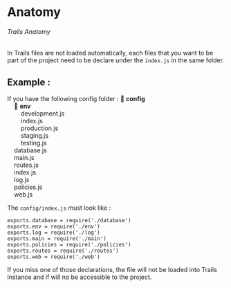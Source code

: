 # Anatomy
###### Trails Anatomy

In Trails files are not loaded automatically, each files that you want to be part of the project need to be declare under the 
`index.js` in the same folder.
 
## Example : 
If you have the following config folder : 
:file_folder: **config** <br>
&nbsp;&nbsp;&nbsp;&nbsp;:file_folder: **env** <br>
&nbsp;&nbsp;&nbsp;&nbsp;&nbsp;&nbsp;&nbsp;&nbsp;development.js <br>
&nbsp;&nbsp;&nbsp;&nbsp;&nbsp;&nbsp;&nbsp;&nbsp;index.js <br>
&nbsp;&nbsp;&nbsp;&nbsp;&nbsp;&nbsp;&nbsp;&nbsp;production.js <br>
&nbsp;&nbsp;&nbsp;&nbsp;&nbsp;&nbsp;&nbsp;&nbsp;staging.js <br>
&nbsp;&nbsp;&nbsp;&nbsp;&nbsp;&nbsp;&nbsp;&nbsp;testing.js <br>
&nbsp;&nbsp;&nbsp;&nbsp;database.js <br>
&nbsp;&nbsp;&nbsp;&nbsp;main.js <br>
&nbsp;&nbsp;&nbsp;&nbsp;routes.js <br>
&nbsp;&nbsp;&nbsp;&nbsp;index.js <br>
&nbsp;&nbsp;&nbsp;&nbsp;log.js <br>
&nbsp;&nbsp;&nbsp;&nbsp;policies.js <br>
&nbsp;&nbsp;&nbsp;&nbsp;web.js <br>

The `config/index.js` must look like : 

```
exports.database = require('./database')
exports.env = require('./env')
exports.log = require('./log')
exports.main = require('./main')
exports.policies = require('./policies')
exports.routes = require('./routes')
exports.web = require('./web')
```
If you miss one of those declarations, the file will not be loaded into Trails instance and if will no be accessible to the project.

